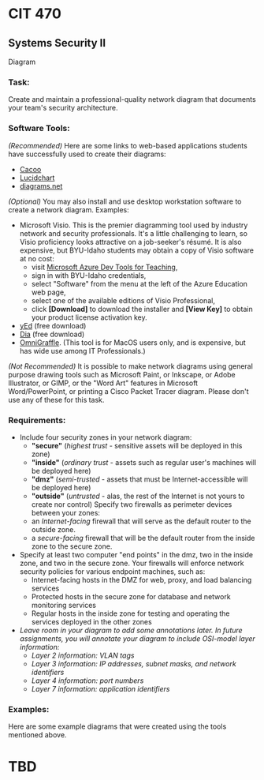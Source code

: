 # CIT 470
## Systems Security II

Diagram

### Task:
Create and maintain a professional-quality network diagram that documents your team's security architecture.

### Software Tools:
*(Recommended)* Here are some links to web-based applications students have successfully used to create their diagrams:
- [Cacoo](https://cacoo.com/)
- [Lucidchart](https://www.lucidchart.com/pages)
- [diagrams.net](https://app.diagrams.net/)

*(Optional)* You may also install and use desktop workstation software to create a network diagram. Examples:
- Microsoft Visio. This is the premier diagramming tool used by industry network and security professionals.
It's a little challenging to learn, so Visio proficiency looks attractive on a job-seeker's résumé.
It is also expensive, but BYU-Idaho students may obtain a copy of Visio software at no cost:
  - visit [Microsoft Azure Dev Tools for Teaching](https://azureforeducation.microsoft.com/devtools),
  - sign in with BYU-Idaho credentials,
  - select "Software" from the menu at the left of the Azure Education web page,
  - select one of the available editions of Visio Professional,
  - click **[Download]** to download the installer and **[View Key]** to obtain your product license activation key.
- [yEd](https://www.yworks.com/products/yed) (free download)
- [Dia](https://wiki.gnome.org/Apps/Dia) (free download)
- [OmniGraffle](https://www.omnigroup.com/omnigraffle). (This tool is for MacOS users only, and is expensive, but has wide use among IT Professionals.)

*(Not Recommended)* It is possible to make network diagrams using general purpose drawing tools such as
Microsoft Paint, or Inkscape, or Adobe Illustrator, or GIMP, or the "Word Art" features in Microsoft Word/PowerPoint, or printing a Cisco Packet Tracer diagram.
Please don't use any of these for this task.

### Requirements:
- Include four security zones in your network diagram:
  - **"secure"** (*highest trust* - sensitive assets will be deployed in this zone)
  - **"inside"** (*ordinary trust* - assets such as regular user's machines will be deployed here)
  - **"dmz"** (*semi-trusted* - assets that must be Internet-accessible will be deployed here)
  - **"outside"** (*untrusted* - alas, the rest of the Internet is not yours to create nor control)
  Specify two firewalls as perimeter devices between your zones:
  - an *Internet-facing* firewall that will serve as the default router to the outside zone.
  - a *secure-facing* firewall that will be the default router from the inside zone to the secure zone.
- Specify at least two computer "end points" in the dmz, two in the inside zone, and two in the secure zone.
Your firewalls will enforce network security policies for various endpoint machines, such as:
  - Internet-facing hosts in the DMZ for web, proxy, and load balancing services
  - Protected hosts in the secure zone for database and network monitoring services
  - Regular hosts in the inside zone for testing and operating the services deployed in the other zones
- *Leave room in your diagram to add some annotations later. In future assignments, you will annotate your diagram to include OSI-model layer information:*
  - *Layer 2 information: VLAN tags*
  - *Layer 3 information: IP addresses, subnet masks, and network identifiers*
  - *Layer 4 information: port numbers*
  - *Layer 7 information: application identifiers*

### Examples:
Here are some example diagrams that were created using the tools mentioned above.
# TBD
